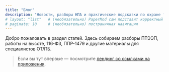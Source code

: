 ```yaml
---
title: "Блог"
description: "Новости, разборы НПА и практические подсказки по охране труда и промышленной безопасности."
# layout: "list"   # (необязательно) PaperMod сам подставит корректный шаблон
# paginate: 10     # (необязательно) постраничная навигация
---
```


Добро пожаловать в раздел статей. Здесь собираем разборы ПТЭЭП, работы на высоте, 116-ФЗ, ППР-1479 и другие материалы для специалистов ОТ/ПБ.

> Если вы тут впервые — посмотрите [лендинг со ссылками на приложения](/#download).
